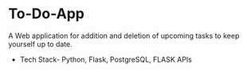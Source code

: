 # To-Do-App
A Web application for addition and deletion of upcoming tasks to keep yourself up to date.
- Tech Stack- Python, Flask, PostgreSQL, FLASK APIs

